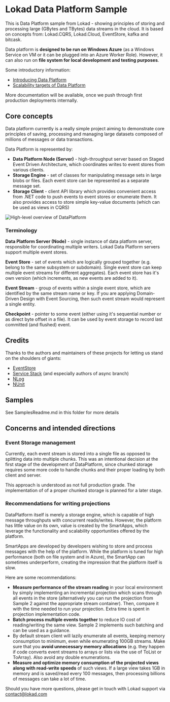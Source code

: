 # Lokad Data Platform Sample

This is Data Platform sample from Lokad - showing principles of storing and 
processing large (GBytes and TBytes) data streams in the cloud. It is based 
on concepts from: Lokad.CQRS, Lokad.Cloud, EventStore, kafka and bitcask.

Data platform is **designed to be run on Windows Azure** (as a Windows Service
on VM or it can be plugged into an Azure Worker Role). However, it can also
run on **file system for local development and testing purposes**.

Some introductory information:

* [Introducing Data Platform](http://abdullin.com/journal/2012/10/20/introducing-lokad-data-platform.html)
* [Scalability targets of Data Platform](http://abdullin.com/journal/2012/10/20/scalability-targets-of-lokad-data-platform.html)

More documentation will be available, once we push through first production deployments internally.

## Core concepts

Data platform currently is a really simple project aiming to demonstrate core
principles of saving, processing and managing large datasets composed of 
millions of messages or data transactions.

Data Platform is represented by:

* **Data Platform Node (Server)** - high-throughput server based on Staged Event Driven
  Architecture, which coordinates writes to event stores from various clients.
* **Storage Engine** - set of classes for manipulating message sets in large blobs
  or files. Each event store can be represented as a separate message set.
* **Storage Client** - client API library which provides convenient access from
  .NET code to push events to event stores or enumerate them. It also provides
  access to store simple key-value documents (which can be used as views in 
  CQRS)

![High-level overview of DataPlatform](https://raw.github.com/Lokad/lokad-data-platform/master/Library/Images/platform-high-v2.png)

### Terminology

**Data Platform Server (Node)** - single instance of data platform server, 
  responsible for coordinating multiple writers. Lokad Data Platform servers
  support multiple event stores. 

**Event Store** - set of events which are logically grouped together (e.g. 
  belong to the same subsystem or subdomain). Single event store can keep 
  multiple event streams for different aggregates). Each event store has
  it's own version (which increments, as new events are added to it).

**Event Stream** - group of events within a single event store, which are 
  identified by the same stream name or key. If you are applying Domain-
  Driven Design with Event Sourcing, then such event stream would represent 
  a single entity.

**Checkpoint** - pointer to some event (either using it's sequential number
  or as direct byte offset in a file). It can be used by event storage to
  record last committed (and flushed) event.

## Credits

Thanks to the authors and maintainers of these projects for letting us stand on the shoulders of giants:

* [EventStore](http://geteventstore.com)
* [Service Stack](http://www.servicestack.net/) (and especially authors of async branch)
* [NLog](http://nlog-project.org/)
* [NUnit](http://www.nunit.org/)

## Samples

See SamplesReadme.md in this folder for more details

## Concerns and intended directions

### Event Storage management

Currently, each event stream is stored into a single file as opposed to splitting 
data into multiple chunks. This was an intentional decision at the first stage of 
the development of DataPlatform, since chunked storage requires some more code 
to handle chunks and their proper loading by both client and server.

This approach is understood as not full production grade. The implementation of
of a proper chunked storage is planned for a later stage.


### Recommendations for writing projections

DataPlatform itself is merely a storage engine, which is capable of high 
message throughputs with concurrent reads/writes. However, the platform has
little value on its own, value is created by the SmartApps, which leverage the functionality and scalability opportunities offered by the platform.

SmartApps are developed by developers wishing to store and process messages
with the help of the platform. While the platform is tuned for high performance
(both on file system and in Azure), the SmartApp can sometimes underperform,
creating the impression that the platform itself is slow. 

Here are some recommendations:

* **Measure performance of the stream reading** in your local environment 
by simply implementing an incremental projection which scans through all 
events in the store (alternatively you can run the projection from Sample 2 
against the appropriate stream container). Then, compare it with the time 
needed to run your projection. Extra time is spent in projection implementation 
code.
* **Batch process multiple events together** to reduce IO cost of reading/writing 
the same view. Sample 2 implements such batching and can be used as a guidance.
* By default stream client will lazily enumerate all events, keeping memory 
consumption to minimum, even while enumerating 100GB streams. Make sure that 
you **avoid unnecessary memory allocations** (e.g. they happen if code converts 
event streams to arrays or lists via the use of ToList or ToArray). Also avoid 
any double enumerations.
* **Measure and optimize memory consumption of the projected views along 
with read-write speeds** of such views. If a large view takes 1GB in memory 
and is saved/read every 100 messages, then processing billions of messages 
can take a lot of time. 

Should you have more questions, please get in touch with Lokad support via contact@lokad.com